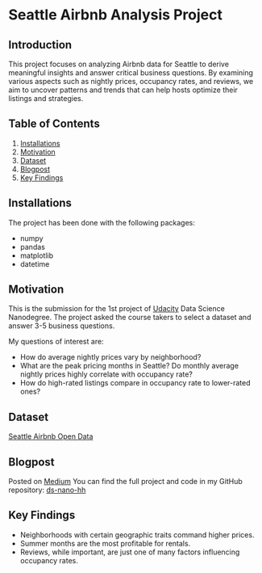 # Seattle Airbnb Analysis Project

## Introduction
This project focuses on analyzing Airbnb data for Seattle to derive meaningful insights and answer critical business questions. By examining various aspects such as nightly prices, occupancy rates, and reviews, we aim to uncover patterns and trends that can help hosts optimize their listings and strategies.

## Table of Contents
1. [Installations](#installations)
2. [Motivation](#motivation)
3. [Dataset](#dataset)
4. [Blogpost](#blogpost)
5. [Key Findings](#key-findings)

## Installations
The project has been done with the following packages:
- numpy
- pandas
- matplotlib
- datetime

## Motivation
This is the submission for the 1st project of [Udacity](https://www.udacity.com/) Data Science Nanodegree. The project asked the course takers to select a dataset and answer 3-5 business questions.

My questions of interest are:
- How do average nightly prices vary by neighborhood? 
- What are the peak pricing months in Seattle? Do monthly average nightly prices highly correlate with occupancy rate?
- How do high-rated listings compare in occupancy rate to lower-rated ones?

## Dataset
[Seattle Airbnb Open Data](https://www.kaggle.com/airbnb/seattle/data)

## Blogpost
Posted on [Medium](https://medium.com/@ha.huy.97/analysis-of-seattles-airbnb-data-52567e396349)
You can find the full project and code in my GitHub repository: [ds-nano-hh](https://github.com/tuhuyc3/ds-nano-hh)

## Key Findings
- Neighborhoods with certain geographic traits command higher prices.
- Summer months are the most profitable for rentals.
- Reviews, while important, are just one of many factors influencing occupancy rates.